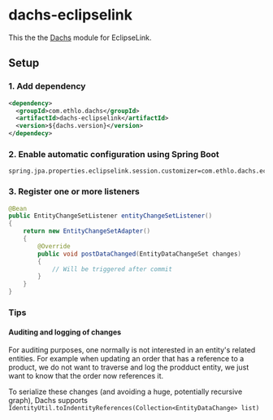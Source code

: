 # dachs-eclipselink

This the the [Dachs](https://github.com/ethlo/dachs) module for EclipseLink.

## Setup


### 1. Add dependency
```xml
<dependency>
  <groupId>com.ethlo.dachs</groupId>
  <artifactId>dachs-eclipselink</artifactId>
  <version>${dachs.version}</version>
</dependecy>
```

### 2. Enable automatic configuration using Spring Boot
```properties
spring.jpa.properties.eclipselink.session.customizer=com.ethlo.dachs.eclipselink.DachsSessionCustomizer
```

### 3. Register one or more listeners
```java
@Bean
public EntityChangeSetListener entityChangeSetListener()
{
	return new EntityChangeSetAdapter()
	{
		@Override
		public void postDataChanged(EntityDataChangeSet changes)
		{
			// Will be triggered after commit
		}
	}
}
```

### Tips

#### Auditing and logging of changes
For auditing purposes, one normally is not interested in an entity's related entities. For example when updating an order that has a reference to a product, we do not want to traverse and log the prodduct entity, we just want to know that the order now references it. 

To serialize these changes (and avoiding a huge, potentially recursive graph), Dachs supports `IdentityUtil.toIndentityReferences(Collection<EntityDataChange> list)`
